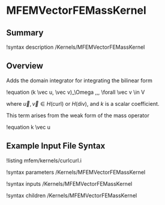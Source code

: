 # MFEMVectorFEMassKernel

## Summary

!syntax description /Kernels/MFEMVectorFEMassKernel

## Overview

Adds the domain integrator for integrating the bilinear form

!equation
(k \vec u, \vec v)_\Omega \,\,\, \forall \vec v \in V

where $\vec u, \vec v \in H(\mathrm{curl})$ or $H(\mathrm{div})$, and $k$ is a scalar coefficient.

This term arises from the weak form of the mass operator

!equation
k \vec u

## Example Input File Syntax

!listing mfem/kernels/curlcurl.i

!syntax parameters /Kernels/MFEMVectorFEMassKernel

!syntax inputs /Kernels/MFEMVectorFEMassKernel

!syntax children /Kernels/MFEMVectorFEMassKernel
